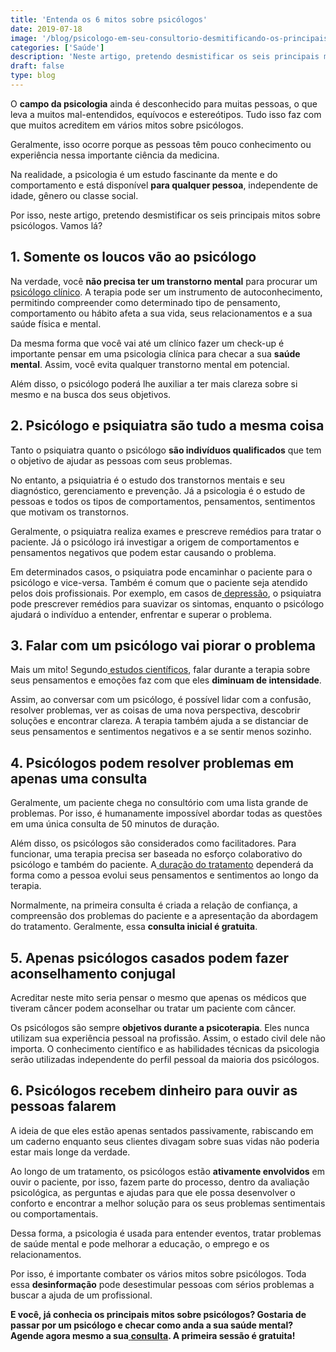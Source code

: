 ```yaml
---
title: 'Entenda os 6 mitos sobre psicólogos'
date: 2019-07-18
image: '/blog/psicologo-em-seu-consultorio-desmitificando-os-principais-mitos-sobre-psicologos.jpg'
categories: ['Saúde']
description: 'Neste artigo, pretendo desmistificar os seis principais mitos sobre psicólogos e ajudar as pessoas a procurar tratamento. Clique para saber mais!'
draft: false
type: blog
---
```


O **campo da psicologia** ainda é desconhecido para muitas pessoas, o que leva a muitos mal-entendidos, equívocos e estereótipos. Tudo isso faz com que muitos acreditem em vários mitos sobre psicólogos.

Geralmente, isso ocorre porque as pessoas têm pouco conhecimento ou experiência nessa importante ciência da medicina.

Na realidade, a psicologia é um estudo fascinante da mente e do comportamento e está disponível **para qualquer pessoa**, independente de idade, gênero ou classe social.

Por isso, neste artigo, pretendo desmistificar os seis principais mitos sobre psicólogos. Vamos lá?

## **1. Somente os loucos vão ao psicólogo**

Na verdade, você **não precisa ter um transtorno mental** para procurar um[ psicólogo clínico](/pra-que-serve-um-psicologo-clinico/). A terapia pode ser um instrumento de autoconhecimento, permitindo compreender como determinado tipo de pensamento, comportamento ou hábito afeta a sua vida, seus relacionamentos e a sua saúde física e mental.

Da mesma forma que você vai até um clínico fazer um check-up é importante pensar em uma psicologia clínica para checar a sua **saúde mental**. Assim, você evita qualquer transtorno mental em potencial.

Além disso, o psicólogo poderá lhe auxiliar a ter mais clareza sobre si mesmo e na busca dos seus objetivos.

## **2. Psicólogo e psiquiatra são tudo a mesma coisa**

Tanto o psiquiatra quanto o psicólogo **são indivíduos qualificados** que tem o objetivo de ajudar as pessoas com seus problemas.

No entanto, a psiquiatria é o estudo dos transtornos mentais e seu diagnóstico, gerenciamento e prevenção. Já a psicologia é o estudo de pessoas e todos os tipos de comportamentos, pensamentos, sentimentos que motivam os transtornos.

Geralmente, o psiquiatra realiza exames e prescreve remédios para tratar o paciente. Já o psicólogo irá investigar a origem de comportamentos e pensamentos negativos que podem estar causando o problema.

Em determinados casos, o psiquiatra pode encaminhar o paciente para o psicólogo e vice-versa. Também é comum que o paciente seja atendido pelos dois profissionais. Por exemplo, em casos de[ depressão](/tratamento-da-depressao/), o psiquiatra pode prescrever remédios para suavizar os sintomas, enquanto o psicólogo ajudará o indivíduo a entender, enfrentar e superar o problema.

## **3. Falar com um psicólogo vai piorar o problema**

Mais um mito! Segundo[ estudos científicos](https://www.scientificamerican.com/article/talk-therapy-off-couch-into-lab/), falar durante a terapia sobre seus pensamentos e emoções faz com que eles **diminuam de intensidade**.

Assim, ao conversar com um psicólogo, é possível lidar com a confusão, resolver problemas, ver as coisas de uma nova perspectiva, descobrir soluções e encontrar clareza. A terapia também ajuda a se distanciar de seus pensamentos e sentimentos negativos e a se sentir menos sozinho.

## **4. Psicólogos podem resolver problemas em apenas uma consulta**

Geralmente, um paciente chega no consultório com uma lista grande de problemas. Por isso, é humanamente impossível abordar todas as questões em uma única consulta de 50 minutos de duração.

Além disso, os psicólogos são considerados como facilitadores. Para funcionar, uma terapia precisa ser baseada no esforço colaborativo do psicólogo e também do paciente. A[ duração do tratamento](/quanto-tempo-dura-psicoterapia/) dependerá da forma como a pessoa evolui seus pensamentos e sentimentos ao longo da terapia.

Normalmente, na primeira consulta é criada a relação de confiança, a compreensão dos problemas do paciente e a apresentação da abordagem do tratamento. Geralmente, essa **consulta inicial é gratuita**.

## **5. Apenas psicólogos casados podem fazer aconselhamento conjugal**

Acreditar neste mito seria pensar o mesmo que apenas os médicos que tiveram câncer podem aconselhar ou tratar um paciente com câncer.

Os psicólogos são sempre **objetivos durante a psicoterapia**. Eles nunca utilizam sua experiência pessoal na profissão. Assim, o estado civil dele não importa. O conhecimento científico e as habilidades técnicas da psicologia serão utilizadas independente do perfil pessoal da maioria dos psicólogos.

## **6. Psicólogos recebem dinheiro para ouvir as pessoas falarem**

A ideia de que eles estão apenas sentados passivamente, rabiscando em um caderno enquanto seus clientes divagam sobre suas vidas não poderia estar mais longe da verdade.

Ao longo de um tratamento, os psicólogos estão **ativamente envolvidos** em ouvir o paciente, por isso, fazem parte do processo, dentro da avaliação psicológica, as perguntas e ajudas para que ele possa desenvolver o conforto e encontrar a melhor solução para os seus problemas sentimentais ou comportamentais.

Dessa forma, a psicologia é usada para entender eventos, tratar problemas de saúde mental e pode melhorar a educação, o emprego e os relacionamentos.

Por isso, é importante combater os vários mitos sobre psicólogos. Toda essa **desinformação** pode desestimular pessoas com sérios problemas a buscar a ajuda de um profissional.

**E você, já conhecia os principais mitos sobre psicólogos? Gostaria de passar por um psicólogo e checar como anda a sua saúde mental? Agende agora mesmo a sua**[ **consulta**](/contato/)**. A primeira sessão é gratuita!**
